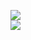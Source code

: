 [![](https://img.shields.io/badge/Made%20With-Github%20Spray-lightgrey.svg?style=for-the-badge&logo=github)](https://github.com/Annihil/github-spray#3475)  
[![](https://i.imgur.com/2DrTn0Z.gif)](https://github.com/Annihil/github-spray)